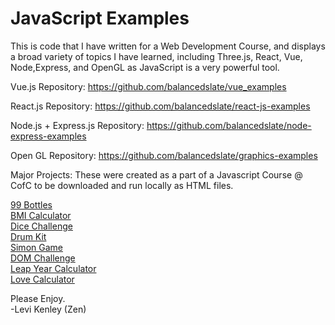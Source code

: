 # JavaScript Examples

This is code that I have written for a Web Development Course,
and displays a broad variety of topics I have learned,
including Three.js, React, Vue, Node,Express, and OpenGL
as JavaScript is a very powerful tool.

Vue.js Repository: https://github.com/balancedslate/vue_examples

React.js Repository: https://github.com/balancedslate/react-js-examples

Node.js + Express.js Repository: https://github.com/balancedslate/node-express-examples

Open GL Repository: https://github.com/balancedslate/graphics-examples

Major Projects: 
These were created as a part of a Javascript Course @ CofC to be downloaded and run locally as HTML files.

[99 Bottles](https://github.com/balancedslate/javascript-examples/tree/main/BasicJavaScript/99Bottles)  
[BMI Calculator](https://github.com/balancedslate/javascript-examples/tree/main/BasicJavaScript/BMI%20Calculator)  
[Dice Challenge](https://github.com/balancedslate/javascript-examples/tree/main/BasicJavaScript/DiceeChallenge)  
[Drum Kit](https://github.com/balancedslate/javascript-examples/tree/main/BasicJavaScript/Drum%20Kit)  
[Simon Game](https://github.com/balancedslate/javascript-examples/tree/main/BasicJavaScript/Simon%20Game)  
[DOM Challenge](https://github.com/balancedslate/javascript-examples/tree/main/BasicJavaScript/DOM%20Challenge%20Starting%20Files)  
[Leap Year Calculator](https://github.com/balancedslate/javascript-examples/tree/main/BasicJavaScript/LeapYearCalculator)  
[Love Calculator](https://github.com/balancedslate/javascript-examples/tree/main/BasicJavaScript/LoveCalculator)  


Please Enjoy.  
-Levi Kenley (Zen)
